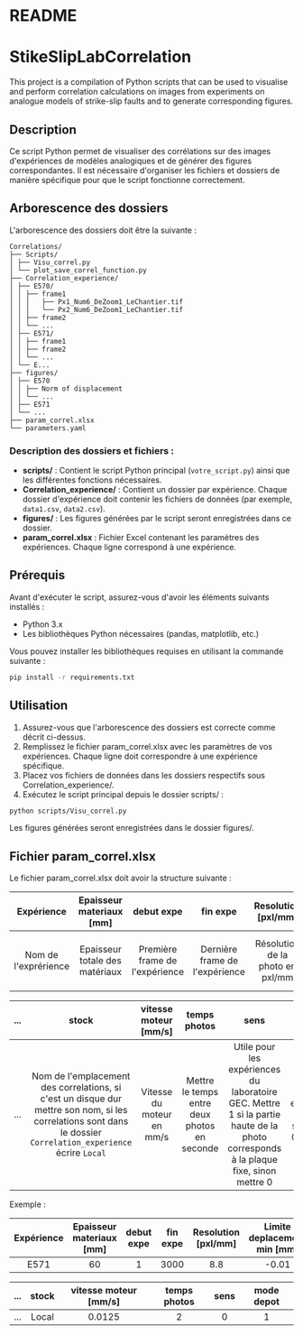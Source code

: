 # README

# StikeSlipLabCorrelation
This project is a compilation of Python scripts that can be used to visualise and perform correlation calculations on images from experiments on analogue models of strike-slip faults and to generate corresponding figures. 


## Description

Ce script Python permet de visualiser des corrélations sur des images d'expériences de modèles analogiques et de générer des figures correspondantes. Il est nécessaire d'organiser les fichiers et dossiers de manière spécifique pour que le script fonctionne correctement.

## Arborescence des dossiers

L'arborescence des dossiers doit être la suivante :

```
Correlations/
├── Scripts/
│ ├── Visu_correl.py
│ └── plot_save_correl_function.py
├── Correlation_experience/
│ ├── E570/
│ │ ├── frame1
│ │ │	├── Px1_Num6_DeZoom1_LeChantier.tif
│ │ │	└── Px2_Num6_DeZoom1_LeChantier.tif
│ │ ├── frame2
│ │ └── ...
│ ├── E571/
│ │ ├── frame1
│ │ ├── frame2
│ │ └── ...
│ └── E...
├── figures/
│ ├── E570
│ │ ├── Norm of displacement
│ │ └── ...
│ ├── E571
│ └── ...
├── param_correl.xlsx
└── parameters.yaml

```

### Description des dossiers et fichiers :

- **scripts/** : Contient le script Python principal (`votre_script.py`) ainsi que les différentes fonctions nécessaires.
- **Correlation_experience/** : Contient un dossier par expérience. Chaque dossier d'expérience doit contenir les fichiers de données (par exemple, `data1.csv`, `data2.csv`).
- **figures/** : Les figures générées par le script seront enregistrées dans ce dossier.
- **param_correl.xlsx** : Fichier Excel contenant les paramètres des expériences. Chaque ligne correspond à une expérience.

## Prérequis

Avant d'exécuter le script, assurez-vous d'avoir les éléments suivants installés :

- Python 3.x
- Les bibliothèques Python nécessaires (pandas, matplotlib, etc.)

Vous pouvez installer les bibliothèques requises en utilisant la commande suivante :

```bash
pip install -r requirements.txt
```
## Utilisation
1. Assurez-vous que l'arborescence des dossiers est correcte comme décrit ci-dessus.
2. Remplissez le fichier param_correl.xlsx avec les paramètres de vos expériences. Chaque ligne doit correspondre à une expérience spécifique.
3. Placez vos fichiers de données dans les dossiers respectifs sous Correlation_experience/.
4. Exécutez le script principal depuis le dossier scripts/ :

```bash
python scripts/Visu_correl.py
```
Les figures générées seront enregistrées dans le dossier figures/.

## Fichier param_correl.xlsx
Le fichier param_correl.xlsx doit avoir la structure suivante :

| Expérience | Epaisseur materiaux [mm] | debut expe | fin expe | Resolution [pxl/mm] | Limite deplacement min [mm] | Limite deplacement max [mm] | ... 
|:--:|:--:|:--:|:--:|:--:|:--:|:--:|:--
| Nom de l'exprérience | Epaisseur totale des matériaux | Première frame de l'expérience | Dernière frame de l'expérience | Résolution de la photo en pxl/mm | Limite minimale de la colorbar pour le déplacement | Limite maximale de la colorbar pour le déplacement | ...

| ... | stock | vitesse moteur [mm/s] | temps photos | sens | mode depot  
|------------|:------------:|:------------:|:-----:|:-----:|:-----:
| ... | Nom de l'emplacement des correlations, si c'est un disque dur mettre son nom, si les correlations sont dans le dossier `Correlation_experience` écrire `Local` | Vitesse du moteur en mm/s | Mettre le temps entre deux photos en seconde | Utile pour les expériences du laboratoire GEC. Mettre 1 si la partie haute de la photo corresponds à la plaque fixe, sinon mettre 0| Mettre 1 pour les expériences utilisant la semeuse et 0 pour celle sans 

Exemple :

| Expérience | Epaisseur materiaux [mm] | debut expe | fin expe | Resolution [pxl/mm] | Limite deplacement min [mm]| Limite deplacement max [mm]| ... 
|:--:|:--:|:--:|:--:|:--:|:--:|:--:|:--
| E571 | 60 | 1 | 3000 | 8.8 | -0.01 | 0.08 | ...

| ... | stock | vitesse moteur [mm/s] | temps photos | sens | mode depot  
|------------|:------------:|:------------:|:-----:|:-----:|:-----:
| ... | Local | 0.0125 | 2 | 0 | 1  





